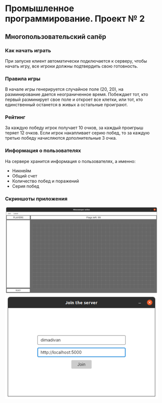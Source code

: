 # Промышленное программирование. Проект № 2
## Многопользовательский сапёр
### Как начать играть
При запуске клиент автоматически подключается к серверу, чтобы начать игру, все игроки должны подтвердить свою готовность.
### Правила игры
В начале игры генерируется случайное поле (20, 20), на разминирование дается неограниченное время.
Побеждает тот, кто первый разминирует свое поле и откроет все клетки, или тот, кто единственный останется в живых а остальные проиграют.
### Рейтинг
За каждую победу игрок получает 10 очков, за каждый проигрыш теряет 12 очков. Если игрок накапливает серию побед, то за каждую третью победу начисляются дополнительные 3 очка.
### Информация о пользователях
На сервере хранится информация о пользователях, а именно:
* Никнейм
* Общий счет
* Количество побед и поражений
* Серия побед
### Скриншоты приложения
![appimage](/AppImage.png)
![appimage1](/AppImage1.png)